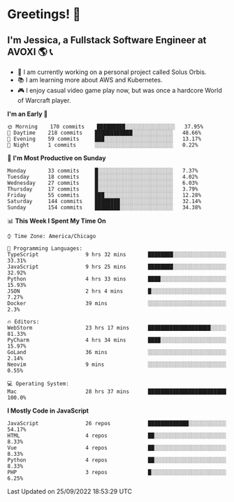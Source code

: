 # Greetings! 🧠

## I'm Jessica, a Fullstack Software Engineer at AVOXI 🌎 📞

- 🌟 I am currently working on a personal project called Solus Orbis.
- 📚 I am learning more about AWS and Kubernetes.
- 🎮 I enjoy casual video game play now, but was once a hardcore World of Warcraft player.

<!--START_SECTION:waka-->
**I'm an Early 🐤** 

```text
🌞 Morning    170 commits    █████████░░░░░░░░░░░░░░░░   37.95% 
🌆 Daytime    218 commits    ████████████░░░░░░░░░░░░░   48.66% 
🌃 Evening    59 commits     ███░░░░░░░░░░░░░░░░░░░░░░   13.17% 
🌙 Night      1 commits      ░░░░░░░░░░░░░░░░░░░░░░░░░   0.22%

```
📅 **I'm Most Productive on Sunday** 

```text
Monday       33 commits     █░░░░░░░░░░░░░░░░░░░░░░░░   7.37% 
Tuesday      18 commits     █░░░░░░░░░░░░░░░░░░░░░░░░   4.02% 
Wednesday    27 commits     █░░░░░░░░░░░░░░░░░░░░░░░░   6.03% 
Thursday     17 commits     █░░░░░░░░░░░░░░░░░░░░░░░░   3.79% 
Friday       55 commits     ███░░░░░░░░░░░░░░░░░░░░░░   12.28% 
Saturday     144 commits    ████████░░░░░░░░░░░░░░░░░   32.14% 
Sunday       154 commits    ████████░░░░░░░░░░░░░░░░░   34.38%

```


📊 **This Week I Spent My Time On** 

```text
⌚︎ Time Zone: America/Chicago

💬 Programming Languages: 
TypeScript               9 hrs 32 mins       ████████░░░░░░░░░░░░░░░░░   33.31% 
JavaScript               9 hrs 25 mins       ████████░░░░░░░░░░░░░░░░░   32.92% 
Python                   4 hrs 33 mins       ████░░░░░░░░░░░░░░░░░░░░░   15.93% 
JSON                     2 hrs 4 mins        █░░░░░░░░░░░░░░░░░░░░░░░░   7.27% 
Docker                   39 mins             ░░░░░░░░░░░░░░░░░░░░░░░░░   2.3%

🔥 Editors: 
WebStorm                 23 hrs 17 mins      ████████████████████░░░░░   81.33% 
PyCharm                  4 hrs 34 mins       ████░░░░░░░░░░░░░░░░░░░░░   15.97% 
GoLand                   36 mins             ░░░░░░░░░░░░░░░░░░░░░░░░░   2.14% 
Neovim                   9 mins              ░░░░░░░░░░░░░░░░░░░░░░░░░   0.55%

💻 Operating System: 
Mac                      28 hrs 37 mins      █████████████████████████   100.0%

```

**I Mostly Code in JavaScript** 

```text
JavaScript               26 repos            █████████████░░░░░░░░░░░░   54.17% 
HTML                     4 repos             ██░░░░░░░░░░░░░░░░░░░░░░░   8.33% 
Vue                      4 repos             ██░░░░░░░░░░░░░░░░░░░░░░░   8.33% 
Python                   4 repos             ██░░░░░░░░░░░░░░░░░░░░░░░   8.33% 
PHP                      3 repos             █░░░░░░░░░░░░░░░░░░░░░░░░   6.25%

```



 Last Updated on 25/09/2022 18:53:29 UTC
<!--END_SECTION:waka-->

<!--
**jessikuh/jessikuh** is a ✨ _special_ ✨ repository because its `README.md` (this file) appears on your GitHub profile.

Here are some ideas to get you started:

- 🔭 I’m currently working on ...
- 🌱 I’m currently learning ...
- 👯 I’m looking to collaborate on ...
- 🤔 I’m looking for help with ...
- 💬 Ask me about ...
- 📫 How to reach me: ...
- 😄 Pronouns: ...
- ⚡ Fun fact: ...
-->
